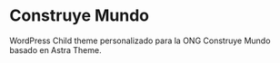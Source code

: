 # Construye Mundo

WordPress Child theme personalizado para la ONG Construye Mundo basado en Astra Theme.